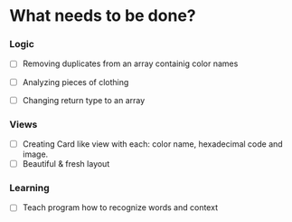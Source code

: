# What needs to be done?

### Logic

- [ ] Removing duplicates from an array containig color names
- [ ] Analyzing pieces of clothing
  
- [ ] Changing return type to an array 
  
### Views

- [ ] Creating Card like view with each: color name, hexadecimal code and image.
- [ ] Beautiful & fresh layout

### Learning

- [ ] Teach program how to recognize words and context 